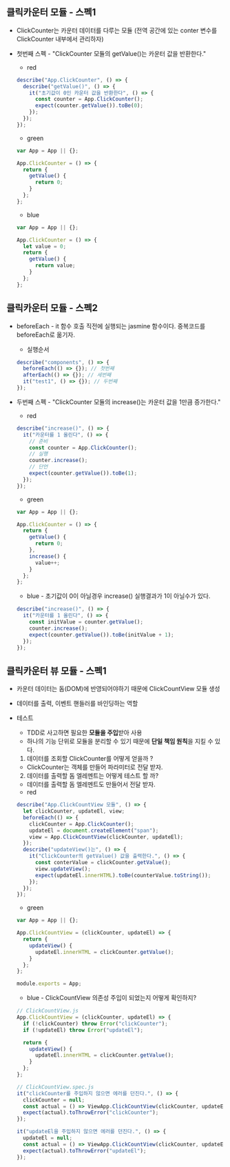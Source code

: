 ## 클릭카운터 모듈 - 스펙1

- ClickCounter는 카운터 데이터를 다루는 모듈 (전역 공간에 있는 conter 변수를 ClickCounter 내부에서 관리하자)
- 첫번째 스펙 - "ClickCounter 모듈의 getValue()는 카운터 값을 반환한다."

  - red

  ```javascript
  describe("App.ClickCounter", () => {
    describe("getValue()", () => {
      it("초기값이 0인 카운터 값을 반환한다", () => {
        const counter = App.ClickCounter();
        expect(counter.getValue()).toBe(0);
      });
    });
  });
  ```

  - green

  ```javascript
  var App = App || {};

  App.ClickCounter = () => {
    return {
      getValue() {
        return 0;
      }
    };
  };
  ```

  - blue

  ```javascript
  var App = App || {};

  App.ClickCounter = () => {
    let value = 0;
    return {
      getValue() {
        return value;
      }
    };
  };
  ```

## 클릭카운터 모듈 - 스펙2

- beforeEach - it 함수 호출 직전에 실행되는 jasmine 함수이다. 중복코드를 beforeEach로 옮기자.

  - 실행순서

  ```javascript
  describe("components", () => {
    beforeEach(() => {}); // 첫번째
    afterEach(() => {}); // 세번째
    it("test1", () => {}); // 두번째
  });
  ```

- 두번째 스펙 - "ClickCounter 모듈의 increase()는 카운터 값을 1만큼 증가한다."

  - red

  ```javascript
  describe("increase()", () => {
    it("카운터를 1 올린다", () => {
      // 준비
      const counter = App.ClickCounter();
      // 실행
      counter.increase();
      // 단언
      expect(counter.getValue()).toBe(1);
    });
  });
  ```

  - green

  ```javascript
  var App = App || {};

  App.ClickCounter = () => {
    return {
      getValue() {
        return 0;
      },
      increase() {
        value++;
      }
    };
  };
  ```

  - blue - 초기값이 0이 아닐경우 increase() 실행결과가 1이 아닐수가 있다.

  ```javascript
  describe("increase()", () => {
    it("카운터를 1 올린다", () => {
      const initValue = counter.getValue();
      counter.increase();
      expect(counter.getValue()).toBe(initValue + 1);
    });
  });
  ```

## 클릭카운터 뷰 모듈 - 스펙1

- 카운터 데이터는 돔(DOM)에 반영되어야하기 때문에 ClickCountView 모듈 생성
- 데이터를 출력, 이벤트 핸들러를 바인딩하는 역할
- 테스트

  - TDD로 사고하면 필요한 **모듈을 주입**받아 사용
  - 하나의 기능 단위로 모듈을 분리할 수 있기 때문에 **단일 책임 원칙**을 지킬 수 있다.

  1. 데이터를 조회할 ClickCounter를 어떻게 얻을까 ?

  - ClickCounter는 객체를 만들어 파라미터로 전달 받자.

  2. 데이터를 출력할 돔 엘레멘트는 어떻게 테스트 할 까?

  - 데이터를 출력할 돔 엘레멘트도 만들어서 전달 받자.

  * red

  ```javascript
  describe("App.ClickCountView 모듈", () => {
    let clickCounter, updateEl, view;
    beforeEach(() => {
      clickCounter = App.ClickCounter();
      updateEl = document.createElement("span");
      view = App.ClickCountView(clickCounter, updateEl);
    });
    describe("updateView()는", () => {
      it("ClickCounter의 getValue() 값을 출력한다.", () => {
        const conterValue = clickCounter.getValue();
        view.updateView();
        expect(updateEl.innerHTML).toBe(counterValue.toString());
      });
    });
  });
  ```

  - green

  ```javascript
  var App = App || {};

  App.ClickCountView = (clickCounter, updateEl) => {
    return {
      updateView() {
        updateEl.innerHTML = clickCounter.getValue();
      }
    };
  };

  module.exports = App;
  ```

  - blue - ClickCountView 의존성 주입이 되었는지 어떻게 확인하지?

  ```javascript
  // ClickCountView.js
  App.ClickCountView = (clickCounter, updateEl) => {
    if (!clickCounter) throw Error("clickCounter");
    if (!updateEl) throw Error("updateEl");

    return {
      updateView() {
        updateEl.innerHTML = clickCounter.getValue();
      }
    };
  };

  // ClickCountView.spec.js
  it("clickCounter를 주입하지 않으면 에러를 던진다.", () => {
    clickCounter = null;
    const actual = () => ViewApp.ClickCountView(clickCounter, updateEl);
    expect(actual).toThrowError("clickCounter");
  });

  it("updateEl을 주입하지 않으면 에러를 던진다.", () => {
    updateEl = null;
    const actual = () => ViewApp.ClickCountView(clickCounter, updateEl);
    expect(actual).toThrowError("updateEl");
  });
  ```
